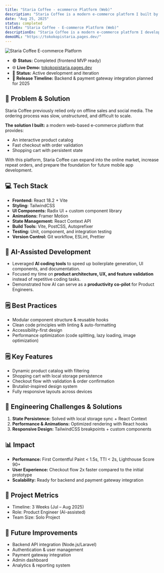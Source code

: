 ```yaml
---
title: "Staria Coffee - ecommerce Platform (Web)"
description: "Staria Coffee is a modern e-commerce platform I built by combining product thinking and AI-assisted coding using React and TailwindCSS. The project demonstrates how AI can accelerate software development without compromising product quality, while delivering a fast, responsive, and user-friendly shopping experience."
date: "Aug 25, 2025"
status: completed
titleEn: "Staria Coffee - E-commerce Platform (Web)"
descriptionEn: "Staria Coffee is a modern e-commerce platform I developed by combining product thinking with AI-assisted coding using React and TailwindCSS. The project demonstrates how AI can accelerate development while maintaining high-quality, user-focused product delivery."
demoURL: "https://tokokopistaria.pages.dev/"
---
```


![Staria Coffee E-commerce Platform](staria.png)

- 🟢 **Status:** Completed (frontend MVP ready)  
- 🌐 **Live Demo:** [tokokopistaria.pages.dev](https://tokokopistaria.pages.dev/)
- 🚀 **Status:** Active development and iteration
- 📅 **Release Timeline:** Backend & payment gateway integration planned for 2025  

## 📖 Problem & Solution
Staria Coffee previously relied only on offline sales and social media. The ordering process was slow, unstructured, and difficult to scale.  

**The solution I built:** a modern web-based e-commerce platform that provides:  
- An interactive product catalog  
- Fast checkout with order validation  
- Shopping cart with persistent state  

With this platform, Staria Coffee can expand into the online market, increase repeat orders, and prepare the foundation for future mobile app development.  

## 💻 Tech Stack
- **Frontend:** React 18.2 + Vite  
- **Styling:** TailwindCSS  
- **UI Components:** Radix UI + custom component library  
- **Animations:** Framer Motion  
- **State Management:** React Context API  
- **Build Tools:** Vite, PostCSS, Autoprefixer  
- **Testing:** Unit, component, and integration testing  
- **Version Control:** Git workflow, ESLint, Prettier  

## 🤖 AI-Assisted Development
- Leveraged **AI coding tools** to speed up boilerplate generation, UI components, and documentation.  
- Focused my time on **product architecture, UX, and feature validation** instead of repetitive coding tasks.  
- Demonstrated how AI can serve as a **productivity co-pilot** for Product Engineers.  

## 🗒️ Best Practices
- Modular component structure & reusable hooks  
- Clean code principles with linting & auto-formatting  
- Accessibility-first design  
- Performance optimization (code splitting, lazy loading, image optimization)  

## 🗒️ Key Features
- Dynamic product catalog with filtering  
- Shopping cart with local storage persistence  
- Checkout flow with validation & order confirmation  
- Brutalist-inspired design system  
- Fully responsive layouts across devices  

## 🔧 Engineering Challenges & Solutions
1. **State Persistence:** Solved with local storage sync + React Context  
2. **Performance & Animations:** Optimized rendering with React hooks  
3. **Responsive Design:** TailwindCSS breakpoints + custom components  

## 📊 Impact
- **Performance:** First Contentful Paint < 1.5s, TTI < 2s, Lighthouse Score 90+  
- **User Experience:** Checkout flow 2x faster compared to the initial prototype  
- **Scalability:** Ready for backend and payment gateway integration  

## 📝 Project Metrics
- Timeline: 3 Weeks (Jul – Aug 2025)  
- Role: Product Engineer (AI-assisted)  
- Team Size: Solo Project  

## 🚀 Future Improvements
- Backend API integration (Node.js/Laravel)  
- Authentication & user management  
- Payment gateway integration  
- Admin dashboard  
- Analytics & reporting system  